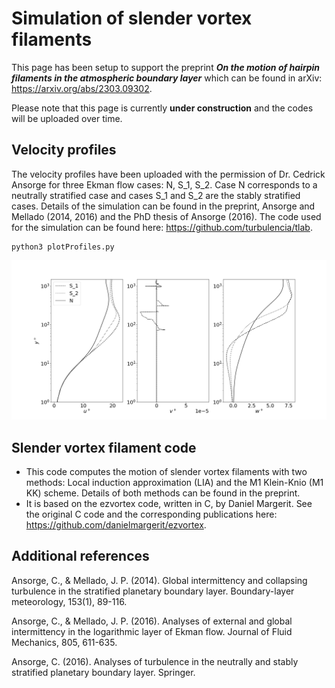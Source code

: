 # Simulation of slender vortex filaments

This page has been setup to support the preprint __*On the motion of hairpin filaments in the atmospheric boundary layer*__ which can be found in arXiv: https://arxiv.org/abs/2303.09302.

Please note that this page is currently __under construction__ and the codes will be uploaded over time.

## Velocity profiles

The velocity profiles have been uploaded with the permission of Dr. Cedrick Ansorge for three Ekman flow cases: N, S_1, S_2. Case N corresponds to a neutrally stratified case and cases S_1 and S_2 are the stably stratified cases. Details of the simulation can be found in the preprint, Ansorge and Mellado (2014, 2016) and the PhD thesis of Ansorge (2016). The code used for the simulation can be found here: https://github.com/turbulencia/tlab. 

```
python3 plotProfiles.py
```

![Screenshot](Plots/VelocityProfilesUpdated.png)

## Slender vortex filament code

* This code computes the motion of slender vortex filaments with two methods: Local induction approximation (LIA) and the M1 Klein-Knio (M1 KK) scheme. Details of both methods can be found in the preprint.
* It is based on the ezvortex code, written in C, by Daniel Margerit. See the original C code and the corresponding publications here: https://github.com/danielmargerit/ezvortex.

## Additional references

Ansorge, C., & Mellado, J. P. (2014). Global intermittency and collapsing turbulence in the stratified planetary boundary layer. Boundary-layer meteorology, 153(1), 89-116.

Ansorge, C., & Mellado, J. P. (2016). Analyses of external and global intermittency in the logarithmic layer of Ekman flow. Journal of Fluid Mechanics, 805, 611-635.

Ansorge, C. (2016). Analyses of turbulence in the neutrally and stably stratified planetary boundary layer. Springer.
